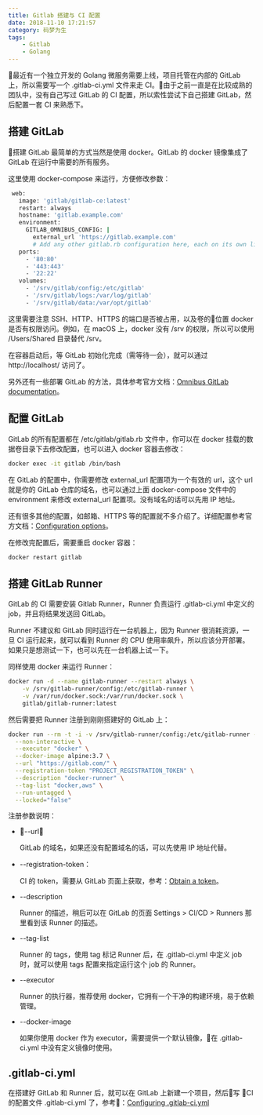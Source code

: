 ```yaml
---
title: Gitlab 搭建与 CI 配置
date: 2018-11-10 17:21:57
category: 码梦为生
tags:
    - Gitlab
    - Golang
---
```


最近有一个独立开发的 Golang 微服务需要上线，项目托管在内部的 GitLab 上，所以需要写一个 .gitlab-ci.yml 文件来走 CI。由于之前一直是在比较成熟的团队中，没有自己写过 GitLab 的 CI 配置，所以索性尝试下自己搭建 GitLab，然后配置一套 CI 来熟悉下。

<!--more-->

## 搭建 GitLab

搭建 GitLab 最简单的方式当然是使用 docker。GitLab 的 docker 镜像集成了 GitLab 在运行中需要的所有服务。

这里使用 docker-compose 来运行，方便修改参数：

```sh
 web:
   image: 'gitlab/gitlab-ce:latest'
   restart: always
   hostname: 'gitlab.example.com'
   environment:
     GITLAB_OMNIBUS_CONFIG: |
       external_url 'https://gitlab.example.com'
       # Add any other gitlab.rb configuration here, each on its own line
   ports:
     - '80:80'
     - '443:443'
     - '22:22'
   volumes:
     - '/srv/gitlab/config:/etc/gitlab'
     - '/srv/gitlab/logs:/var/log/gitlab'
     - '/srv/gitlab/data:/var/opt/gitlab'
```

这里需要注意 SSH、HTTP、HTTPS 的端口是否被占用，以及卷的位置 docker 是否有权限访问。例如，在 macOS 上，docker 没有 /srv 的权限，所以可以使用 /Users/Shared 目录替代 /srv。

在容器启动后，等 GitLab 初始化完成（需等待一会），就可以通过  http://localhost/ 访问了。

另外还有一些部署 GitLab 的方法，具体参考官方文档：[Omnibus GitLab documentation](https://docs.gitlab.com/omnibus/README.html)。

## 配置 GitLab

GitLab 的所有配置都在 /etc/gitlab/gitlab.rb 文件中，你可以在 docker 挂载的数据卷目录下去修改配置，也可以进入 docker 容器去修改：

```sh
docker exec -it gitlab /bin/bash
```

在 GitLab 的配置中，你需要修改 external_url 配置项为一个有效的 url，这个 url 就是你的 GitLab 仓库的域名，也可以通过上面 docker-compose 文件中的 environment 来修改 external_url 配置项。没有域名的话可以先用 IP 地址。

还有很多其他的配置，如邮箱、HTTPS 等的配置就不多介绍了。详细配置参考官方文档：[Configuration options](https://docs.gitlab.com/omnibus/settings/configuration.html)。

在修改完配置后，需要重启 docker 容器：

```sh
docker restart gitlab
```

## 搭建 GitLab Runner

GitLab 的 CI 需要安装 Gitlab Runner，Runner 负责运行 .gitlab-ci.yml 中定义的 job，并且将结果发送回 GitLab。

Runner 不建议和 GitLab 同时运行在一台机器上，因为 Runner 很消耗资源，一旦 CI 运行起来，就可以看到 Runner 的 CPU 使用率飙升，所以应该分开部署。如果只是想测试一下，也可以先在一台机器上试一下。

同样使用 docker 来运行 Runner：

```sh
docker run -d --name gitlab-runner --restart always \
	-v /srv/gitlab-runner/config:/etc/gitlab-runner \
	-v /var/run/docker.sock:/var/run/docker.sock \
	gitlab/gitlab-runner:latest
```

然后需要把 Runner 注册到刚刚搭建好的 GitLab 上：

```sh
docker run --rm -t -i -v /srv/gitlab-runner/config:/etc/gitlab-runner --name gitlab-runner gitlab/gitlab-runner register \
  --non-interactive \
  --executor "docker" \
  --docker-image alpine:3.7 \
  --url "https://gitlab.com/" \
  --registration-token "PROJECT_REGISTRATION_TOKEN" \
  --description "docker-runner" \
  --tag-list "docker,aws" \
  --run-untagged \
  --locked="false"
```

注册参数说明：

- --url：

	GitLab 的域名，如果还没有配置域名的话，可以先使用 IP 地址代替。

- --registration-token：

	CI 的 token，需要从 GitLab 页面上获取，参考：[Obtain a token](https://docs.gitlab.com/ee/ci/runners/)。

- --description

	Runner 的描述，稍后可以在 GitLab 的页面 Settings > CI/CD > Runners 那里看到该 Runner 的描述。

- --tag-list

	Runner 的 tags，使用 tag 标记 Runner 后，在 .gitlab-ci.yml 中定义 job 时，就可以使用 tags 配置来指定运行这个 job 的 Runner。

- --executor

	Runner 的执行器，推荐使用 docker，它拥有一个干净的构建环境，易于依赖管理。

- --docker-image

	如果你使用 docker 作为 executor，需要提供一个默认镜像，在 .gitlab-ci.yml 中没有定义镜像时使用。

## .gitlab-ci.yml

在搭建好 GitLab 和 Runner 后，就可以在 GitLab 上新建一个项目，然后写 CI 的配置文件 .gitlab-ci.yml 了，参考：[Configuring .gitlab-ci.yml](https://docs.gitlab.com/ee/ci/yaml/README.html)